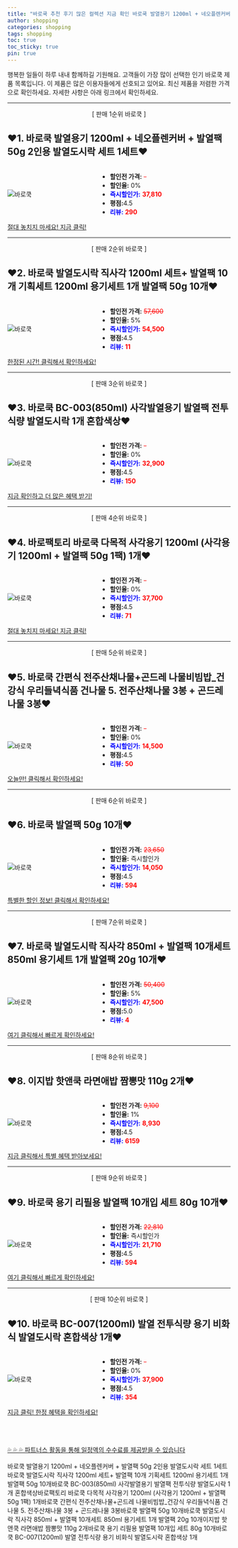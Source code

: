 ```yaml
---
title: "바로쿡 추천 후기 많은 컬렉션 지금 확인 바로쿡 발열용기 1200ml + 네오플렌커버"
author: shopping
categories: shopping
tags: shopping
toc: true
toc_sticky: true
pin: true
---
```

행복한 일들이 하루 내내 함께하길 기원해요. 고객들이 가장 많이 선택한 인기 바로쿡 제품 목록입니다. 이 제품은 많은 이용자들에게 선호되고 있어요. 최신 제품을 저렴한 가격으로 확인하세요. 자세한 사항은 아래 링크에서 확인하세요.

---
<p class="toplist" style="margin: 0 auto; display: block; width: fit-content;">[ 판매 1순위 바로쿡 ]</p>

<h2><strong>❤️1. 바로쿡 발열용기 1200ml + 네오플렌커버 + 발열팩 50g 2인용 발열도시락 세트 1세트❤️</strong></h2>

<div style="display: flex; align-items: center;">
    <div style="flex: 0.4;">
        <img src="https://thumbnail7.coupangcdn.com/thumbnails/remote/230x230ex/image/vendor_inventory/c80b/8eafb77079e320df842e2426b1c1a6fc5c1c45bc49fa749b033080bf9da1.jpg" alt="바로쿡" style="max-width: 100%;">
    </div>
    <div style="flex: 0.6; margin-left: 10px;">
        <ul>
            <li><strong>할인전 가격:</strong> <del style="color: red;">-</del></li>
            <li><strong>할인율:</strong> 0%</li>
            <li><span style='color:blue'><strong>즉시할인가:</strong></span> <span style='color:red'><strong>37,810</strong></span></li>
            <li><strong>평점:</strong>4.5</li>
            <li><span style='color:blue'><strong>리뷰:</strong></span> <span style='color:red'><strong>290</strong></span></li>
        </ul>
    </div>
</div>
<div class="center">
    <a href="https://selin100587001.github.io?lptag=AF9450613&subid=githubio&pageKey=5674143096&traceid=V0-153&itemId=9352052278&vendorItemId=88183685864" class="myButton">
        절대 놓치지 마세요! 지금 클릭!
    </a>
</div>


---
<p class="toplist" style="margin: 0 auto; display: block; width: fit-content;">[ 판매 2순위 바로쿡 ]</p>

<h2><strong>❤️2. 바로쿡 발열도시락 직사각 1200ml 세트+ 발열팩 10개 기획세트 1200ml 용기세트 1개 발열팩 50g 10개❤️</strong></h2>

<div style="display: flex; align-items: center;">
    <div style="flex: 0.4;">
        <img src="https://thumbnail9.coupangcdn.com/thumbnails/remote/230x230ex/image/vendor_inventory/6799/dcec69c18a56351112991adc0b79d6049390b21caf04d2ef3bdf686849e1.jpg" alt="바로쿡" style="max-width: 100%;">
    </div>
    <div style="flex: 0.6; margin-left: 10px;">
        <ul>
            <li><strong>할인전 가격:</strong> <del style="color: red;">57,600</del></li>
            <li><strong>할인율:</strong> 5%</li>
            <li><span style='color:blue'><strong>즉시할인가:</strong></span> <span style='color:red'><strong>54,500</strong></span></li>
            <li><strong>평점:</strong>4.5</li>
            <li><span style='color:blue'><strong>리뷰:</strong></span> <span style='color:red'><strong>11</strong></span></li>
        </ul>
    </div>
</div>
<div class="center">
    <a href="https://selin100587001.github.io?lptag=AF9450613&subid=githubio&pageKey=7685301848&traceid=V0-153&itemId=20536630650&vendorItemId=87612764803" class="myButton">
        한정된 시간! 클릭해서 확인하세요!
    </a>
</div>


---
<p class="toplist" style="margin: 0 auto; display: block; width: fit-content;">[ 판매 3순위 바로쿡 ]</p>

<h2><strong>❤️3. 바로쿡 BC-003(850ml) 사각발열용기 발열팩 전투식량 발열도시락 1개 혼합색상❤️</strong></h2>

<div style="display: flex; align-items: center;">
    <div style="flex: 0.4;">
        <img src="https://thumbnail9.coupangcdn.com/thumbnails/remote/230x230ex/image/vendor_inventory/f120/0897f327650fb68d9441094edab5a10ee9f491aaaa00785ec1b6d75ffa8f.jpg" alt="바로쿡" style="max-width: 100%;">
    </div>
    <div style="flex: 0.6; margin-left: 10px;">
        <ul>
            <li><strong>할인전 가격:</strong> <del style="color: red;">-</del></li>
            <li><strong>할인율:</strong> 0%</li>
            <li><span style='color:blue'><strong>즉시할인가:</strong></span> <span style='color:red'><strong>32,900</strong></span></li>
            <li><strong>평점:</strong>4.5</li>
            <li><span style='color:blue'><strong>리뷰:</strong></span> <span style='color:red'><strong>150</strong></span></li>
        </ul>
    </div>
</div>
<div class="center">
    <a href="https://selin100587001.github.io?lptag=AF9450613&subid=githubio&pageKey=5823893796&traceid=V0-153&itemId=10057848435&vendorItemId=77340735531" class="myButton">
        지금 확인하고 더 많은 혜택 받기!
    </a>
</div>


---
<p class="toplist" style="margin: 0 auto; display: block; width: fit-content;">[ 판매 4순위 바로쿡 ]</p>

<h2><strong>❤️4. 바로팩토리 바로쿡 다목적 사각용기 1200ml (사각용기 1200ml + 발열팩 50g 1팩) 1개❤️</strong></h2>

<div style="display: flex; align-items: center;">
    <div style="flex: 0.4;">
        <img src="https://thumbnail8.coupangcdn.com/thumbnails/remote/230x230ex/image/vendor_inventory/a4a0/be41ef061b8f22a4acb9fced9d7f8cda5d8e717184dc40645d51c3a4f7a1.jpg" alt="바로쿡" style="max-width: 100%;">
    </div>
    <div style="flex: 0.6; margin-left: 10px;">
        <ul>
            <li><strong>할인전 가격:</strong> <del style="color: red;">-</del></li>
            <li><strong>할인율:</strong> 0%</li>
            <li><span style='color:blue'><strong>즉시할인가:</strong></span> <span style='color:red'><strong>37,700</strong></span></li>
            <li><strong>평점:</strong>4.5</li>
            <li><span style='color:blue'><strong>리뷰:</strong></span> <span style='color:red'><strong>71</strong></span></li>
        </ul>
    </div>
</div>
<div class="center">
    <a href="https://selin100587001.github.io?lptag=AF9450613&subid=githubio&pageKey=6887833678&traceid=V0-153&itemId=16526477223&vendorItemId=87377196167" class="myButton">
        절대 놓치지 마세요! 지금 클릭!
    </a>
</div>


---
<p class="toplist" style="margin: 0 auto; display: block; width: fit-content;">[ 판매 5순위 바로쿡 ]</p>

<h2><strong>❤️5. 바로쿡 간편식 전주산채나물+곤드레 나물비빔밥_건강식 우리들녁식품 건나물 5. 전주산채나물 3봉 + 곤드레나물 3봉❤️</strong></h2>

<div style="display: flex; align-items: center;">
    <div style="flex: 0.4;">
        <img src="https://thumbnail7.coupangcdn.com/thumbnails/remote/230x230ex/image/vendor_inventory/1f52/045f10d5a22f1bfd537648954060b68e937a9a2f555c222fc2192598a31c.jpg" alt="바로쿡" style="max-width: 100%;">
    </div>
    <div style="flex: 0.6; margin-left: 10px;">
        <ul>
            <li><strong>할인전 가격:</strong> <del style="color: red;">-</del></li>
            <li><strong>할인율:</strong> 0%</li>
            <li><span style='color:blue'><strong>즉시할인가:</strong></span> <span style='color:red'><strong>14,500</strong></span></li>
            <li><strong>평점:</strong>4.5</li>
            <li><span style='color:blue'><strong>리뷰:</strong></span> <span style='color:red'><strong>50</strong></span></li>
        </ul>
    </div>
</div>
<div class="center">
    <a href="https://selin100587001.github.io?lptag=AF9450613&subid=githubio&pageKey=6091485183&traceid=V0-153&itemId=11358787923&vendorItemId=78635136404" class="myButton">
        오늘만! 클릭해서 확인하세요!
    </a>
</div>


---
<p class="toplist" style="margin: 0 auto; display: block; width: fit-content;">[ 판매 6순위 바로쿡 ]</p>

<h2><strong>❤️6. 바로쿡 발열팩 50g 10개❤️</strong></h2>

<div style="display: flex; align-items: center;">
    <div style="flex: 0.4;">
        <img src="https://thumbnail9.coupangcdn.com/thumbnails/remote/230x230ex/image/vendor_inventory/fd00/943fe19200a1e0ff6f51784918c708c71b737eaa8f3b7473348f9a6ad9e2.jpg" alt="바로쿡" style="max-width: 100%;">
    </div>
    <div style="flex: 0.6; margin-left: 10px;">
        <ul>
            <li><strong>할인전 가격:</strong> <del style="color: red;">23,650</del></li>
            <li><strong>할인율:</strong> 즉시할인가</li>
            <li><span style='color:blue'><strong>즉시할인가:</strong></span> <span style='color:red'><strong>14,050</strong></span></li>
            <li><strong>평점:</strong>4.5</li>
            <li><span style='color:blue'><strong>리뷰:</strong></span> <span style='color:red'><strong>594</strong></span></li>
        </ul>
    </div>
</div>
<div class="center">
    <a href="https://selin100587001.github.io?lptag=AF9450613&subid=githubio&pageKey=7443010929&traceid=V0-153&itemId=42612957&vendorItemId=90375210611" class="myButton">
        특별한 할인 정보! 클릭해서 확인하세요!
    </a>
</div>


---
<p class="toplist" style="margin: 0 auto; display: block; width: fit-content;">[ 판매 7순위 바로쿡 ]</p>

<h2><strong>❤️7. 바로쿡 발열도시락 직사각 850ml + 발열팩 10개세트 850ml 용기세트 1개 발열팩 20g 10개❤️</strong></h2>

<div style="display: flex; align-items: center;">
    <div style="flex: 0.4;">
        <img src="https://thumbnail9.coupangcdn.com/thumbnails/remote/230x230ex/image/vendor_inventory/e29f/6a4d0a7480dca1d983e45d8fce0502743bc6ca5e36f802d5968d013ff612.jpg" alt="바로쿡" style="max-width: 100%;">
    </div>
    <div style="flex: 0.6; margin-left: 10px;">
        <ul>
            <li><strong>할인전 가격:</strong> <del style="color: red;">50,400</del></li>
            <li><strong>할인율:</strong> 5%</li>
            <li><span style='color:blue'><strong>즉시할인가:</strong></span> <span style='color:red'><strong>47,500</strong></span></li>
            <li><strong>평점:</strong>5.0</li>
            <li><span style='color:blue'><strong>리뷰:</strong></span> <span style='color:red'><strong>4</strong></span></li>
        </ul>
    </div>
</div>
<div class="center">
    <a href="https://selin100587001.github.io?lptag=AF9450613&subid=githubio&pageKey=7674543997&traceid=V0-153&itemId=20482291785&vendorItemId=86892633519" class="myButton">
        여기 클릭해서 빠르게 확인하세요!
    </a>
</div>


---
<p class="toplist" style="margin: 0 auto; display: block; width: fit-content;">[ 판매 8순위 바로쿡 ]</p>

<h2><strong>❤️8. 이지밥 핫앤쿡 라면애밥 짬뽕맛 110g 2개❤️</strong></h2>

<div style="display: flex; align-items: center;">
    <div style="flex: 0.4;">
        <img src="https://thumbnail10.coupangcdn.com/thumbnails/remote/230x230ex/image/retail/images/1170765911138973-008162b3-83bb-441a-8ad0-db43f840b4a6.jpg" alt="바로쿡" style="max-width: 100%;">
    </div>
    <div style="flex: 0.6; margin-left: 10px;">
        <ul>
            <li><strong>할인전 가격:</strong> <del style="color: red;">9,100</del></li>
            <li><strong>할인율:</strong> 1%</li>
            <li><span style='color:blue'><strong>즉시할인가:</strong></span> <span style='color:red'><strong>8,930</strong></span></li>
            <li><strong>평점:</strong>4.5</li>
            <li><span style='color:blue'><strong>리뷰:</strong></span> <span style='color:red'><strong>6159</strong></span></li>
        </ul>
    </div>
</div>
<div class="center">
    <a href="https://selin100587001.github.io?lptag=AF9450613&subid=githubio&pageKey=6542912717&traceid=V0-153&itemId=19026331997&vendorItemId=86150531493" class="myButton">
        지금 클릭해서 특별 혜택 받아보세요!
    </a>
</div>


---
<p class="toplist" style="margin: 0 auto; display: block; width: fit-content;">[ 판매 9순위 바로쿡 ]</p>

<h2><strong>❤️9. 바로쿡 용기 리필용 발열팩 10개입 세트 80g 10개❤️</strong></h2>

<div style="display: flex; align-items: center;">
    <div style="flex: 0.4;">
        <img src="https://thumbnail9.coupangcdn.com/thumbnails/remote/230x230ex/image/vendor_inventory/f335/104b6ba155bbd9d5d690a3d3b0b4ac8a0005c3875e675deb75d6d99296c9.jpg" alt="바로쿡" style="max-width: 100%;">
    </div>
    <div style="flex: 0.6; margin-left: 10px;">
        <ul>
            <li><strong>할인전 가격:</strong> <del style="color: red;">22,810</del></li>
            <li><strong>할인율:</strong> 즉시할인가</li>
            <li><span style='color:blue'><strong>즉시할인가:</strong></span> <span style='color:red'><strong>21,710</strong></span></li>
            <li><strong>평점:</strong>4.5</li>
            <li><span style='color:blue'><strong>리뷰:</strong></span> <span style='color:red'><strong>594</strong></span></li>
        </ul>
    </div>
</div>
<div class="center">
    <a href="https://selin100587001.github.io?lptag=AF9450613&subid=githubio&pageKey=7443010929&traceid=V0-153&itemId=16503865965&vendorItemId=90375240041" class="myButton">
        여기 클릭해서 빠르게 확인하세요!
    </a>
</div>


---
<p class="toplist" style="margin: 0 auto; display: block; width: fit-content;">[ 판매 10순위 바로쿡 ]</p>

<h2><strong>❤️10. 바로쿡 BC-007(1200ml) 발열 전투식량 용기 비화식 발열도시락 혼합색상 1개❤️</strong></h2>

<div style="display: flex; align-items: center;">
    <div style="flex: 0.4;">
        <img src="https://thumbnail7.coupangcdn.com/thumbnails/remote/230x230ex/image/vendor_inventory/604d/9b07b4b51164c370a06c491c1f4866b6cb0d6763d19610bff0866d288eec.jpg" alt="바로쿡" style="max-width: 100%;">
    </div>
    <div style="flex: 0.6; margin-left: 10px;">
        <ul>
            <li><strong>할인전 가격:</strong> <del style="color: red;">-</del></li>
            <li><strong>할인율:</strong> 0%</li>
            <li><span style='color:blue'><strong>즉시할인가:</strong></span> <span style='color:red'><strong>37,900</strong></span></li>
            <li><strong>평점:</strong>4.5</li>
            <li><span style='color:blue'><strong>리뷰:</strong></span> <span style='color:red'><strong>354</strong></span></li>
        </ul>
    </div>
</div>
<div class="center">
    <a href="https://selin100587001.github.io?lptag=AF9450613&subid=githubio&pageKey=296223479&traceid=V0-153&itemId=933946298&vendorItemId=77247311404" class="myButton">
        지금 클릭! 한정 혜택을 확인하세요!
    </a>
</div>

<br><br><br>[💦 💦 💦 파트너스 활동을 통해 일정액의 수수료를 제공받을 수 있습니다](https://link.coupang.com/a/bcpT2c)<br><br>바로쿡 발열용기 1200ml + 네오플렌커버 + 발열팩 50g 2인용 발열도시락 세트 1세트바로쿡 발열도시락 직사각 1200ml 세트+ 발열팩 10개 기획세트 1200ml 용기세트 1개 발열팩 50g 10개바로쿡 BC-003(850ml) 사각발열용기 발열팩 전투식량 발열도시락 1개 혼합색상바로팩토리 바로쿡 다목적 사각용기 1200ml (사각용기 1200ml + 발열팩 50g 1팩) 1개바로쿡 간편식 전주산채나물+곤드레 나물비빔밥_건강식 우리들녁식품 건나물 5. 전주산채나물 3봉 + 곤드레나물 3봉바로쿡 발열팩 50g 10개바로쿡 발열도시락 직사각 850ml + 발열팩 10개세트 850ml 용기세트 1개 발열팩 20g 10개이지밥 핫앤쿡 라면애밥 짬뽕맛 110g 2개바로쿡 용기 리필용 발열팩 10개입 세트 80g 10개바로쿡 BC-007(1200ml) 발열 전투식량 용기 비화식 발열도시락 혼합색상 1개